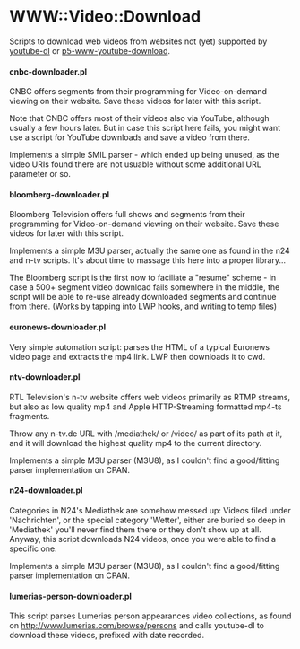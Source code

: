 # WWW::Video::Download

Scripts to download web videos from websites not (yet) supported by [youtube-dl](https://github.com/rg3/youtube-dl) or [p5-www-youtube-download](https://github.com/xaicron/p5-www-youtube-download).

#### cnbc-downloader.pl

CNBC offers segments from their programming for Video-on-demand viewing on their website. Save these videos for later with this script.

Note that CNBC offers most of their videos also via YouTube, although usually a few hours later. But in case this script here fails, you might want use a script for YouTube downloads and save a video from there.

Implements a simple SMIL parser - which ended up being unused, as the video URIs found there are not usuable without some additional URL parameter or so.

#### bloomberg-downloader.pl

Bloomberg Television offers full shows and segments from their programming for Video-on-demand viewing on their website. Save these videos for later with this script.

Implements a simple M3U parser, actually the same one as found in the n24 and n-tv scripts. It's about time to massage this here into a proper library...

The Bloomberg script is the first now to faciliate a "resume" scheme - in case a 500+ segment video download fails somewhere in the middle, the script will be able to re-use already downloaded segments and continue from there. (Works by tapping into LWP hooks, and writing to temp files)

#### euronews-downloader.pl

Very simple automation script: parses the HTML of a typical Euronews video page and extracts the mp4 link. LWP then downloads it to cwd.

#### ntv-downloader.pl

RTL Television's n-tv website offers web videos primarily as RTMP streams, but also as low quality mp4 and Apple HTTP-Streaming formatted mp4-ts fragments.

Throw any n-tv.de URL with /mediathek/ or /video/ as part of its path at it, and it will download the highest quality mp4 to the current directory.

Implements a simple M3U parser (M3U8), as I couldn't find a good/fitting parser implementation on CPAN.

#### n24-downloader.pl

Categories in N24's Mediathek are somehow messed up: Videos filed under 'Nachrichten', or the special category 'Wetter', either are buried so deep in 'Mediathek' you'll never find them there or they don't show up at all. Anyway, this script downloads N24 videos, once you were able to find a specific one.

Implements a simple M3U parser (M3U8), as I couldn't find a good/fitting parser implementation on CPAN.

#### lumerias-person-downloader.pl

This script parses Lumerias person appearances video collections, as found on http://www.lumerias.com/browse/persons and calls youtube-dl to download these videos, prefixed with date recorded.
